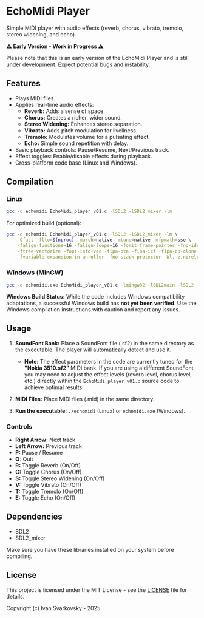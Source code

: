 
# EchoMidi Player

Simple MIDI player with audio effects (reverb, chorus, vibrato, tremolo, stereo widening, and echo).

**⚠️  Early Version - Work in Progress ⚠️**

Please note that this is an early version of the EchoMidi Player and is still under development.  Expect potential bugs and instability.

## Features

*   Plays MIDI files.
*   Applies real-time audio effects:
    *   **Reverb:** Adds a sense of space.
    *   **Chorus:** Creates a richer, wider sound.
    *   **Stereo Widening:** Enhances stereo separation.
    *   **Vibrato:** Adds pitch modulation for liveliness.
    *   **Tremolo:** Modulates volume for a pulsating effect.
    *   **Echo:** Simple sound repetition with delay.
*   Basic playback controls: Pause/Resume, Next/Previous track.
*   Effect toggles: Enable/disable effects during playback.
*   Cross-platform code base (Linux and Windows).

## Compilation

### Linux

```bash
gcc -o echomidi EchoMidi_player_v01.c -lSDL2 -lSDL2_mixer -lm
```

For optimized build (optional):

```bash
gcc -o echomidi EchoMidi_player_v01.c -lSDL2 -lSDL2_mixer -lm \
    -Ofast -flto=$(nproc) -march=native -mtune=native -mfpmath=sse \
    -falign-functions=16 -falign-loops=16 -fomit-frame-pointer -fno-ident -fno-asynchronous-unwind-tables -fvisibility=hidden -fno-plt \
    -ftree-vectorize -fopt-info-vec -fipa-pta -fipa-icf -fipa-cp-clone -funroll-loops -floop-interchange -fgraphite-identity -floop-nest-optimize -fmerge-all-constants \
    -fvariable-expansion-in-unroller -fno-stack-protector -Wl,-z,norelro -s -ffunction-sections -fdata-sections -Wl,--gc-sections -Wl,--strip-all -pipe -DNDEBUG
```

### Windows (MinGW)

```bash
gcc -o echomidi.exe EchoMidi_player_v01.c -lmingw32 -lSDL2main -lSDL2 -lSDL2_mixer -lm
```

**Windows Build Status:**  While the code includes Windows compatibility adaptations, a successful Windows build has **not yet been verified**.  Use the Windows compilation instructions with caution and report any issues.

## Usage

1.  **SoundFont Bank:** Place a SoundFont file (.sf2) in the same directory as the executable. The player will automatically detect and use it.
    *   **Note:** The effect parameters in the code are currently tuned for the **"Nokia 3510.sf2"** MIDI bank. If you are using a different SoundFont, you may need to adjust the effect levels (reverb level, chorus level, etc.) directly within the `EchoMidi_player_v01.c` source code to achieve optimal results.

2.  **MIDI Files:** Place MIDI files (.mid) in the same directory.
3.  **Run the executable:** `./echomidi` (Linux) or `echomidi.exe` (Windows).

### Controls

*   **Right Arrow:** Next track
*   **Left Arrow:** Previous track
*   **P:** Pause / Resume
*   **Q:** Quit
*   **R:** Toggle Reverb (On/Off)
*   **C:** Toggle Chorus (On/Off)
*   **S:** Toggle Stereo Widening (On/Off)
*   **V:** Toggle Vibrato (On/Off)
*   **T:** Toggle Tremolo (On/Off)
*   **E:** Toggle Echo (On/Off)

## Dependencies

*   SDL2
*   SDL2\_mixer

Make sure you have these libraries installed on your system before compiling.

## License

This project is licensed under the MIT License - see the [LICENSE](LICENSE) file for details.

Copyright (c) Ivan Svarkovsky - 2025

